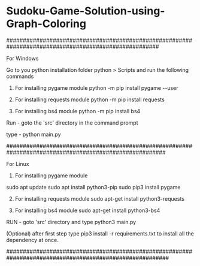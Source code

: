 # Sudoku-Game-Solution-using-Graph-Coloring


######################################################################################################

For Windows

Go to you python installation folder python > Scripts  and run the following commands

1) For installing pygame module
python -m pip install pygame --user

2) For installing requests module
python -m pip install requests

3) For installing bs4 module
python -m pip install bs4


Run - goto the 'src' directory in the command prompt

type - python main.py       


########################################################################################################


For Linux

1) For installing pygame module

sudo apt update
sudo apt install python3-pip
sudo pip3 install pygame

2) For installing requests module
sudo apt-get install python3-requests

3) For installing bs4 module
sudo apt-get install python3-bs4

RUN - goto 'src' directory and type python3 main.py

(Optional) after first step type
pip3 install -r requirements.txt
to install all the dependency at once.


#########################################################################################################


